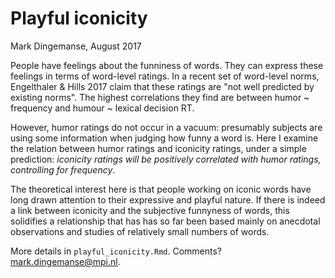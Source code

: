 # Playful iconicity
Mark Dingemanse, August 2017

People have feelings about the funniness of words. They can express these feelings in terms of word-level ratings. In a recent set of word-level norms, Engelthaler & Hills 2017 claim that these ratings are "not well predicted by existing norms". The highest correlations they find are between humor ~ frequency and humour ~ lexical decision RT. 

However, humor ratings do not occur in a vacuum: presumably subjects are using some information when judging how funny a word is. Here I examine the relation between humor ratings and iconicity ratings, under a simple prediction: *iconicity ratings will be positively correlated with humor ratings, controlling for frequency*.

The theoretical interest here is that people working on iconic words have long drawn attention to their expressive and playful nature. If there is indeed a link between iconicity and the subjective funnyness of words, this solidifies a relationship that has has so far been based mainly on anecdotal observations and studies of relatively small numbers of words.

More details in `playful_iconicity.Rmd`. Comments? mark.dingemanse@mpi.nl.